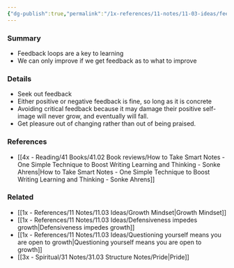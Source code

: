 ```yaml
---
{"dg-publish":true,"permalink":"/1x-references/11-notes/11-03-ideas/feedback-loops-critical-for-growth-and-learning/","title":"Feedback loops critical for growth and learning","created":"2023-07-16T19:26:54.000+03:00","updated":"2024-02-14T20:18:32.263+03:00"}
---
```



### Summary
- Feedback loops are a key to learning
- We can only improve if we get feedback as to what to improve

### Details
- Seek out feedback
- Either positive or negative feedback is fine, so long as it is concrete
- Avoiding critical feedback because it may damage their positive self-image will never grow, and eventually will fall.
- Get pleasure out of changing rather than out of being praised.

### References
- [[4x - Reading/41 Books/41.02 Book reviews/How to Take Smart Notes - One Simple Technique to Boost Writing Learning and Thinking - Sonke Ahrens\|How to Take Smart Notes - One Simple Technique to Boost Writing Learning and Thinking - Sonke Ahrens]]

### Related
- [[1x - References/11 Notes/11.03 Ideas/Growth Mindset\|Growth Mindset]]
- [[1x - References/11 Notes/11.03 Ideas/Defensiveness impedes growth\|Defensiveness impedes growth]]
- [[1x - References/11 Notes/11.03 Ideas/Questioning yourself means you are open to growth\|Questioning yourself means you are open to growth]]
- [[3x - Spiritual/31 Notes/31.03 Structure Notes/Pride\|Pride]]